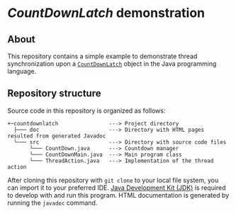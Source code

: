 # _CountDownLatch_ demonstration #

## About
This repository contains a simple example to demonstrate thread synchronization upon a [`CountDownLatch`](https://docs.oracle.com/en/java/javase/19/docs/api/java.base/java/util/concurrent/CountDownLatch.html) object in the Java programming language.

## Repository structure
Source code in this repository is organized as follows:

```
+─countdownlatch                ---> Project directory
  ├─── doc                      ---> Directory with HTML pages resulted from generated Javadoc
  └─── src                      ---> Directory with source code files
       └─── CountDown.java      ---> Countdown manager
       └─── CountDownMain.java  ---> Main program class
       └─── ThreadAction.java   ---> Implementation of the thread action
```

After cloning this repository with `git clone` to your local file system, you can import it to your preferred IDE.
[Java Development Kit (JDK)](https://www.oracle.com/java/technologies/downloads/) is required to develop with and run 
this program. HTML documentation is generated by running the `javadoc` command.
